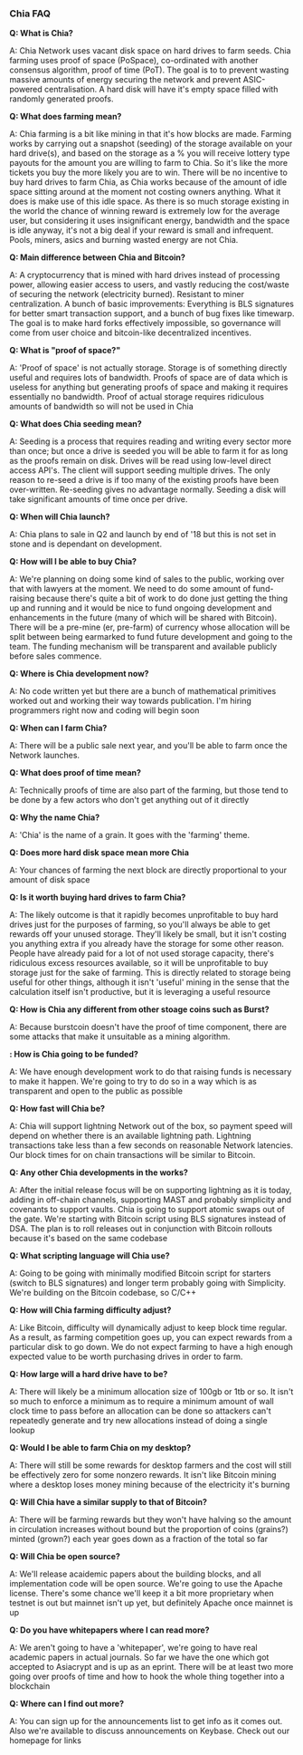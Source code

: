### Chia FAQ
<b>Q: What is Chia?</b>

A: Chia Network uses vacant disk space on hard drives to farm seeds. Chia farming uses proof of space (PoSpace), co-ordinated with another consensus algorithm, proof of time (PoT). The goal is to to prevent wasting massive amounts of energy securing the network and prevent ASIC-powered centralisation. A hard disk will have it's empty space filled with randomly generated proofs.



<b>Q: What does farming mean?</b>

A: Chia farming is a bit like mining in that it's how blocks are made. Farming works by carrying out a snapshot (seeding) of the storage available on your hard drive(s), and based on the storage as a % you will receive lottery type payouts for the amount you are willing to farm to Chia. So it's like the more tickets you buy the more likely you are to win. There will be no incentive to buy hard drives to farm Chia, as Chia works because of the amount of idle space sitting around at the moment not costing owners anything. What it does is make use of this idle space. As there is so much storage existing in the world the chance of winning reward is extremely low for the average user, but considering it uses insignificant energy, bandwidth and the space is idle anyway, it's not a big deal if your reward is small and infrequent. Pools, miners, asics and burning wasted energy are not Chia.



<b>Q: Main difference between Chia and Bitcoin?</b>

A: A cryptocurrency that is mined with hard drives instead of processing power, allowing easier access to users, and vastly reducing the cost/waste of securing the network (electricity burned).  Resistant to miner centralization. A bunch of basic improvements: Everything is BLS signatures for better smart transaction support, and a bunch of bug fixes like timewarp. The goal is to make hard forks effectively impossible, so governance will come from user choice and bitcoin-like decentralized incentives.



<b>Q: What is "proof of space?"</b>

A: 'Proof of space' is not actually storage. Storage is of something directly useful and requires lots of bandwidth. Proofs of space are of data which is useless for anything but generating proofs of space and making it requires essentially no bandwidth. Proof of actual storage requires ridiculous amounts of bandwidth so will not be used in Chia



<b>Q: What does Chia seeding mean?</b>

A: Seeding is a process that requires reading and writing every sector more than once; but once a drive is seeded you will be able to farm it for as long as the proofs remain on disk. Drives will be read using low-level direct access API's. The client will support seeding multiple drives. The only reason to re-seed a drive is if too many of the existing proofs have been over-written. Re-seeding gives no advantage normally. Seeding a disk will take significant amounts of time once per drive.



<b>Q: When will Chia launch?</b>

A: Chia plans to sale in Q2 and launch by end of '18 but this is not set in stone and is dependant on development.



<b>Q: How will I be able to buy Chia?</b>

A: We're planning on doing some kind of sales to the public, working over that with lawyers at the moment. We need to do some amount of fund-raising because there's quite a bit of work to do done just getting the thing up and running and it would be nice to fund ongoing development and enhancements in the future (many of which will be shared with Bitcoin). There will be a pre-mine (er, pre-farm) of currency whose allocation will be split between being earmarked to fund future development and going to the team. The funding mechanism will be transparent and available publicly before sales commence.



<b>Q: Where is Chia development now?</b>

A: No code written yet but there are a bunch of mathematical primitives worked out and working their way towards publication. I'm hiring programmers right now and coding will begin soon



<b>Q: When can I farm Chia?</b>

A: There will be a public sale next year, and you'll be able to farm once the Network launches.



<b>Q: What does proof of time mean?</b>

A: Technically proofs of time are also part of the farming, but those tend to be done by a few actors who don't get anything out of it directly



<b>Q: Why the name Chia?</b>

A: 'Chia' is the name of a grain. It goes with the 'farming' theme. 



<b>Q: Does more hard disk space mean more Chia</b>

A: Your chances of farming the next block are directly proportional to your amount of disk space



<b>Q: Is it worth buying hard drives to farm Chia?</b>

A: The likely outcome is that it rapidly becomes unprofitable to buy hard drives just for the purposes of farming, so you'll always be able to get rewards off your unused storage. They'll likely be small, but it isn't costing you anything extra if you already have the storage for some other reason. People have already paid for a lot of not used storage capacity, there's ridiculous excess resources available, so it will be unprofitable to buy storage just for the sake of farming. This is directly related to storage being useful for other things, although it isn't 'useful' mining in the sense that the calculation itself isn't productive, but it is leveraging a useful resource



<b>Q: How is Chia any different from other stoage coins such as Burst?</b>

A: Because burstcoin doesn't have the proof of time component, there are some attacks that make it unsuitable as a mining algorithm.



<b>: How is Chia  going to be funded?</b>

A: We have enough development work to do that raising funds is necessary to make it happen. We're going to try to do so in a way which is as transparent and open to the public as possible



<b>Q: How fast will Chia be?</b>

A: Chia will support lightning Network out of the box, so payment speed will depend on whether there is an available lightning path. Lightning transactions take less than a few seconds on reasonable Network latencies. Our block times for on chain transactions will be similar to Bitcoin.



<b>Q: Any other Chia developments in the works?</b>

A: After the initial release focus will be on supporting lightning as it is today, adding in off-chain channels, supporting MAST and probably simplicity and covenants to support vaults. Chia is going to support atomic swaps out of the gate. We're starting with Bitcoin script using BLS signatures instead of DSA. The plan is to roll releases out in conjunction with Bitcoin rollouts because it's based on the same codebase



<b>Q: What scripting language will Chia use?</b>

A: Going to be going with minimally modified Bitcoin script for starters (switch to BLS signatures) and longer term probably going with Simplicity. We're building on the Bitcoin codebase, so C/C++



<b>Q: How will Chia farming difficulty adjust?</b>

A: Like Bitcoin, difficulty will dynamically adjust to keep block time regular. As a result, as farming competition goes up, you can expect rewards from a particular disk to go down. We do not expect farming to have a high enough expected value to be worth purchasing drives in order to farm.



<b>Q: How large will a hard drive have to be?</b>

A: There will likely be a minimum allocation size of 100gb or 1tb or so. It isn't so much to enforce a minimum as to require a minimum amount of wall clock time to pass before an allocation can be done so attackers can't repeatedly generate and try new allocations instead of doing a single lookup



<b>Q: Would I be able to farm Chia on my desktop?</b>

A: There will still be some rewards for desktop farmers and the cost will still be effectively zero for some nonzero rewards. It isn't like Bitcoin mining where a desktop loses money mining because of the electricity it's burning



<b>Q: Will Chia have a similar supply to that of Bitcoin?</b>

A: There will be farming rewards but they won't have halving so the amount in circulation increases without bound but the proportion of coins (grains?) minted (grown?) each year goes down as a fraction of the total so far



<b>Q: Will Chia be open source?</b>

A: We'll release acaidemic papers about the building blocks, and all implementation code will be open source. We're going to use the Apache license. There's some chance we'll keep it a bit more proprietary when testnet is out but mainnet isn't up yet, but definitely Apache once mainnet is up



<b>Q: Do you have whitepapers where I can read more?</b>

A: We aren't going to have a 'whitepaper', we're going to have real academic papers in actual journals. So far we have the one which got accepted to Asiacrypt and is up as an eprint. There will be at least two more going over proofs of time and how to hook the whole thing together into a blockchain



<b>Q: Where can I find out more?</b>

A: You can sign up for the announcements list to get info as it comes out. Also we're available to discuss announcements on Keybase. Check out our homepage for links


